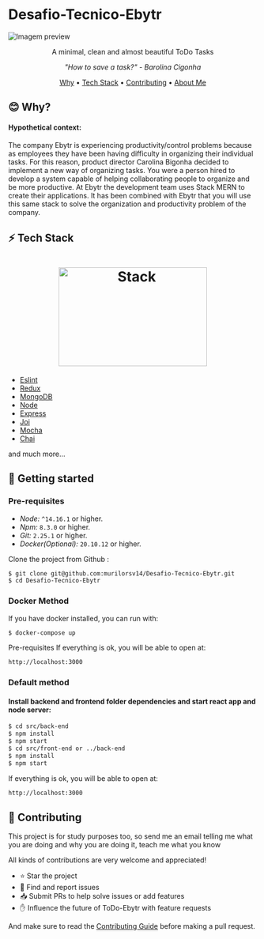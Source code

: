 # Desafio-Tecnico-Ebytr

![Imagem preview](https://github.com/murilorsv14/Desafio-Tecnico-Ebytr/blob/main/projectReact.svg?raw=true)


<p align="center">A minimal, clean and almost beautiful ToDo Tasks</p>

<p align="center"><i>"How to save a task?" - Barolina Cigonha</i> </p>

<p align="center">
  <a href="#blush-why">Why</a> •
  <a href="#zap-tech-stack">Tech Stack</a> •
  <a href="#handshake-contributing">Contributing</a> •
  <a href="https://github.com/murilorsv14">About Me</a>
</p>

## :blush: **Why?**
<h4>Hypothetical context:</h4>
The company Ebytr is experiencing productivity/control problems because as employees they have been having difficulty in organizing their individual tasks. For this reason, product director Carolina Bigonha decided to implement a new way of organizing tasks.
You were a person hired to develop a system capable of helping collaborating people to organize and be more productive.
At Ebytr the development team uses Stack MERN to create their applications. It has been combined with Ebytr that you will use this same stack to solve the organization and productivity problem of the company.

## :zap: **Tech Stack**

<h1 align="center">
  <img src="https://coinerblog.com/wp-content/uploads/2019/10/How-to-Build-A-Well-Structured-3-tier-Architecture-MERN-Stack%E2%80%8A-ES6-Step-by-Step-Guide.png" alt="Stack" height="200" width="300">
  <br>
</h1>

-   [Eslint](https://eslint.org/)
-   [Redux](https://github.com/reduxjs/react-redux)
-   [MongoDB](https://www.mongodb.com/)
-   [Node](https://nodejs.org/en/)
-   [Express](https://expressjs.com/)
-   [Joi](https://joi.dev/)
-   [Mocha](https://mochajs.org/)
-   [Chai](https://www.chaijs.com/)

and much more...

## 🏃 Getting started

### Pre-requisites

- _Node:_ `^14.16.1` or higher.
- _Npm:_ `8.3.0` or higher.
- _Git:_ `2.25.1` or higher.
- _Docker(Optional):_ `20.10.12` or higher. 

Clone the project from Github :

```sh
$ git clone git@github.com:murilorsv14/Desafio-Tecnico-Ebytr.git
$ cd Desafio-Tecnico-Ebytr
```

### Docker Method

If you have docker installed, you can run with:
```sh
$ docker-compose up
```
Pre-requisites
If everything is ok, you will be able to open at:

```bash
http://localhost:3000
```
### Default method

#### Install backend and frontend folder dependencies and start react app and node server:

```sh
$ cd src/back-end
$ npm install
$ npm start
$ cd src/front-end or ../back-end
$ npm install
$ npm start
```

If everything is ok, you will be able to open at:

```bash
http://localhost:3000
```

## :handshake: **Contributing**

This project is for study purposes too, so send me an email telling me what you are doing and why you are doing it, teach me what you know

All kinds of contributions are very welcome and appreciated!

-   ⭐️ Star the project
-   🐛 Find and report issues
-   📥 Submit PRs to help solve issues or add features
-   ✋ Influence the future of ToDo-Ebytr with feature requests

And make sure to read the [Contributing Guide](/CONTRIBUTION.md) before making a pull request.
